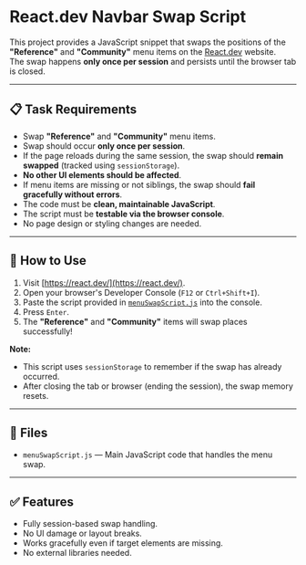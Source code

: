 # React.dev Navbar Swap Script

This project provides a JavaScript snippet that swaps the positions of the **"Reference"** and **"Community"** menu items on the [React.dev](https://react.dev/) website.  
The swap happens **only once per session** and persists until the browser tab is closed.

---

## 📋 Task Requirements

- Swap **"Reference"** and **"Community"** menu items.
- Swap should occur **only once per session**.
- If the page reloads during the same session, the swap should **remain swapped** (tracked using `sessionStorage`).
- **No other UI elements should be affected**.
- If menu items are missing or not siblings, the swap should **fail gracefully without errors**.
- The code must be **clean, maintainable JavaScript**.
- The script must be **testable via the browser console**.
- No page design or styling changes are needed.

---

## 🚀 How to Use

1. Visit [https://react.dev/](https://react.dev/).
2. Open your browser's Developer Console (`F12` or `Ctrl+Shift+I`).
3. Paste the script provided in [`menuSwapScript.js`](menuSwapScript.js) into the console.
4. Press `Enter`.
5. The **"Reference"** and **"Community"** items will swap places successfully!

**Note:**
- This script uses `sessionStorage` to remember if the swap has already occurred.
- After closing the tab or browser (ending the session), the swap memory resets.

---

## 📂 Files

- `menuSwapScript.js` — Main JavaScript code that handles the menu swap.

---

## ✅ Features

- Fully session-based swap handling.
- No UI damage or layout breaks.
- Works gracefully even if target elements are missing.
- No external libraries needed.
